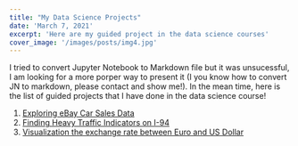 ```yaml
---
title: "My Data Science Projects"
date: 'March 7, 2021'
excerpt: 'Here are my guided project in the data science courses'
cover_image: '/images/posts/img4.jpg'
---
```


I tried to convert Jupyter Notebook to Markdown file but it was unsucessful, I am looking for a more porper way to present it (I you know how to convert JN to markdown, please contact and show me!). In the mean time, here is the list of guided projects that I have done in the data science course!

1. [Exploring eBay Car Sales Data](https://giabaocorn20.github.io/ebay-car/)
2. [Finding Heavy Traffic Indicators on I-94](https://giabaocorn20.github.io/I-94-traffic-indicators/)
3. [Visualization the exchange rate between Euro and US Dollar](https://giabaocorn20.github.io/data-viz-first-time/)